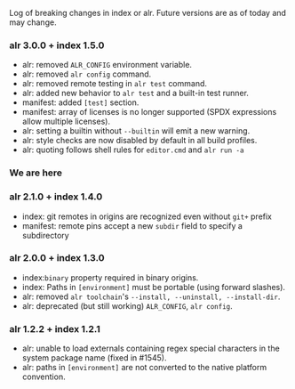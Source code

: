 Log of breaking changes in index or alr. Future versions are as of today and
may change.

### alr 3.0.0 + index 1.5.0

- alr: removed `ALR_CONFIG` environment variable.
- alr: removed `alr config` command.
- alr: removed remote testing in `alr test` command.
- alr: added new behavior to `alr test` and a built-in test runner.
- manifest: added `[test]` section.
- manifest: array of licenses is no longer supported (SPDX expressions allow multiple licenses).
- alr: setting a builtin without `--builtin` will emit a new warning.
- alr: style checks are now disabled by default in all build profiles.
- alr: quoting follows shell rules for `editor.cmd` and `alr run -a`

### We are here

### alr 2.1.0 + index 1.4.0

- index: git remotes in origins are recognized even without `git+` prefix
- manifest: remote pins accept a new `subdir` field to specify a subdirectory

### alr 2.0.0 + index 1.3.0

- index:`binary` property required in binary origins.
- index: Paths in `[environment]` must be portable (using forward slashes).
- alr: removed `alr toolchain`'s `--install, --uninstall, --install-dir`.
- alr: deprecated (but still working) `ALR_CONFIG`, `alr config`.

### alr 1.2.2 + index 1.2.1

- alr: unable to load externals containing regex special characters in the system
package name (fixed in #1545).
- alr: paths in `[environment]` are not converted to the native platform convention.
